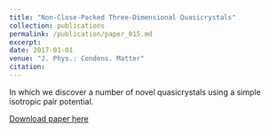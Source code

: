 ```yaml
---
title: "Non-Close-Packed Three-Dimensional Quasicrystals"
collection: publications
permalink: /publication/paper_015.md
excerpt:
date: 2017-01-01
venue: "J. Phys.: Condens. Matter"
citation:
---
```

In which we discover a number of novel quasicrystals using a simple isotropic
pair potential.

[Download paper here](http://pfdamasceno.github.io/files/2017_Damasceno.pdf)

